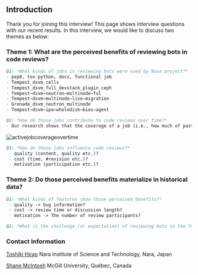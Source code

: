 
## Introduction

Thank you for joining this interview!
This page shows interview questions with our recent results.
In this interview, we would like to discuss two themes as below:

### Theme 1: What are the perceived benefits of reviewing bots in code reviews?
```markdown
Q1: *What kinds of jobs in reviewing bots were used by Nova project?*
- pep8, tox-python, docs, functional job
- Tempest_dsvm_cells
- Tempest_dsvm_full_devstack_plugin_ceph
- Tempest−dsvm−neutron−multinode−ful
- Tempest−dsvm−multinode−live−migration
- Grenade_dsvm_neutron_multinode
- Tempest−dsvm−ipa−wholedisk−bios−agent
```
```markdown
Q2: *How do those jobs contribute to code reviews over time?*
- Our research shows that the coverage of a job (i.e., how much of past reviews are verified by the job) tends to decease once it becomes mature. For example, while pep8 job (1st plot) has arrived at almost 100% in early period, it has decreased to 85% in late period.
```
![activejobcoverageovertime](https://user-images.githubusercontent.com/12183635/35810142-b635c052-0a58-11e8-9de7-1806343bbbbf.jpg)

```markdown
Q3: *How do those jobs influence code reviews?*
 - quality (content, quality etc.)?
 - cost (time, #revision etc.)?
 - motivation (participation etc.)?
```

### Theme 2: Do those perceived benefits materialize in historical data?
```markdown
Q1: *What kinds of features show those perceived benefits?*
 - quality -> bug information?
 - cost -> review time or discussion length?
 - motivation -> The number of review participants?
```

```markdown
Q2: *What is the challenge (or expectation) of reviewing bots in the future?*
```

### Contact Information
[Toshiki Hirao](http://toshiki-hirao.jpn.org/)
Nara Institute of Science and Technology, Nara, Japan

[Shane McIntosh](http://shanemcintosh.org/)
McGill University, Québec, Canada
